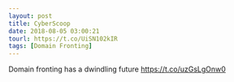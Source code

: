 ```yaml
---
layout: post
title: CyberScoop
date: 2018-08-05 03:00:21
tourl: https://t.co/UiSN102kIR
tags: [Domain Fronting]
---
```

Domain fronting has a dwindling future https://t.co/uzGsLgOnw0